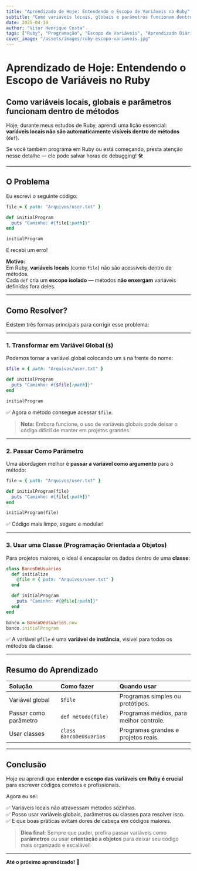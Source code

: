 ```yaml
---
title: "Aprendizado de Hoje: Entendendo o Escopo de Variáveis no Ruby"
subtitle: "Como variáveis locais, globais e parâmetros funcionam dentro de métodos"
date: 2025-04-19
author: "Vitor Henrique Costa"
tags: ["Ruby", "Programação", "Escopo de Variáveis", "Aprendizado Diário"]
cover_image: "/assets/images/ruby-escopo-variaveis.jpg"
---
```


# Aprendizado de Hoje: Entendendo o Escopo de Variáveis no Ruby

## Como variáveis locais, globais e parâmetros funcionam dentro de métodos

Hoje, durante meus estudos de Ruby, aprendi uma lição essencial: **variáveis locais não são automaticamente visíveis dentro de métodos** (`def`).

Se você também programa em Ruby ou está começando, presta atenção nesse detalhe — ele pode salvar horas de debugging! 🛠️

---

## O Problema

Eu escrevi o seguinte código:

```ruby
file = { path: "Arquivos/user.txt" }

def initialProgram
  puts "Caminho: #{file[:path]}"
end

initialProgram
```

E recebi um erro!

**Motivo:**  
Em Ruby, **variáveis locais** (como `file`) não são acessíveis dentro de métodos.  
Cada `def` cria um **escopo isolado** — métodos **não enxergam** variáveis definidas fora deles.

---

## Como Resolver?

Existem três formas principais para corrigir esse problema:

---

### 1. Transformar em Variável Global (`$`)

Podemos tornar a variável global colocando um `$` na frente do nome:

```ruby
$file = { path: "Arquivos/user.txt" }

def initialProgram
  puts "Caminho: #{$file[:path]}"
end

initialProgram
```

✅ Agora o método consegue acessar `$file`.

> **Nota:** Embora funcione, o uso de variáveis globais pode deixar o código difícil de manter em projetos grandes.

---

### 2. Passar Como Parâmetro

Uma abordagem melhor é **passar a variável como argumento** para o método:

```ruby
file = { path: "Arquivos/user.txt" }

def initialProgram(file)
  puts "Caminho: #{file[:path]}"
end

initialProgram(file)
```

✅ Código mais limpo, seguro e modular!

---

### 3. Usar uma Classe (Programação Orientada a Objetos)

Para projetos maiores, o ideal é encapsular os dados dentro de uma **classe**:

```ruby
class BancoDeUsuarios
  def initialize
    @file = { path: "Arquivos/user.txt" }
  end

  def initialProgram
    puts "Caminho: #{@file[:path]}"
  end
end

banco = BancoDeUsuarios.new
banco.initialProgram
```

✅ A variável `@file` é uma **variável de instância**, visível para todos os métodos da classe.

---

## Resumo do Aprendizado

| Solução            | Como fazer                   | Quando usar                          |
|:-------------------|:------------------------------|:-------------------------------------|
| Variável global     | `$file`                       | Programas simples ou protótipos.      |
| Passar como parâmetro | `def metodo(file)`            | Programas médios, para melhor controle. |
| Usar classes        | `class BancoDeUsuarios`        | Programas grandes e projetos reais.   |

---

## Conclusão

Hoje eu aprendi que **entender o escopo das variáveis em Ruby é crucial** para escrever códigos corretos e profissionais.

Agora eu sei:

✅ Variáveis locais não atravessam métodos sozinhas.  
✅ Posso usar variáveis globais, parâmetros ou classes para resolver isso.  
✅ E que boas práticas evitam dores de cabeça em códigos maiores.

> **Dica final:** Sempre que puder, prefira passar variáveis como **parâmetros** ou usar **orientação a objetos** para deixar seu código mais organizado e escalável!

---

**Até o próximo aprendizado! 🚀**